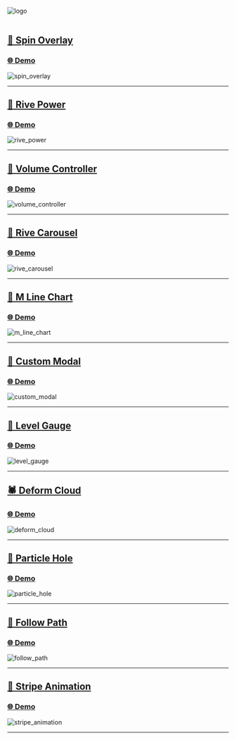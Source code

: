 ![logo](https://github.com/shogoisaji/ui_playground_134/assets/131496728/63855b5a-b817-489a-ab70-86ab391f5419)
<br/>
<br/>

## [🐓 Spin Overlay](https://github.com/shogoisaji/ui_playground_134/blob/main/lib/pages/spin_overlay/spin_overlay_example.dart)

### [🌐 Demo](https://shogoisaji.github.io/ui_playground_134/#/spin_overlay)

![spin_overlay](https://github.com/shogoisaji/ui_playground_134/assets/131496728/9b7b4219-0974-4d06-a668-758d9b69e94e)

---

## [🦭 Rive Power](https://github.com/shogoisaji/ui_playground_134/blob/main/lib/pages/rive_power/rive_power_example.dart)

### [🌐 Demo](https://shogoisaji.github.io/ui_playground_134/#/rive_power)

![rive_power](https://github.com/shogoisaji/ui_playground_134/assets/131496728/ba64a2a6-39c9-49e5-9cda-3ad2ffcc927a)

---

## [🐡 Volume Controller](https://github.com/shogoisaji/ui_playground_134/blob/main/lib/pages/volume_controller/volume_controller_example.dart)

### [🌐 Demo](https://shogoisaji.github.io/ui_playground_134/#/volume_controller)

![volume_controller](https://github.com/shogoisaji/ui_playground_134/assets/131496728/e9f7fb93-6276-445d-bb55-df91e262afce)

---

## [🦓 Rive Carousel](https://github.com/shogoisaji/ui_playground_134/blob/main/lib/pages/rive_carousel/rive_carousel_example.dart)

### [🌐 Demo](https://shogoisaji.github.io/ui_playground_134/#/rive_carousel)

![rive_carousel](https://github.com/shogoisaji/ui_playground_134/assets/131496728/8837baef-a519-44d6-adc4-0e150fef5f6d)

---

## [🦅 M Line Chart](https://github.com/shogoisaji/ui_playground_134/blob/main/lib/pages/m_line_chart/m_line_chart_example.dart)

### [🌐 Demo](https://shogoisaji.github.io/ui_playground_134/#/m_line_chart)

![m_line_chart](https://github.com/shogoisaji/ui_playground_134/assets/131496728/172ee38d-5a51-43bf-aa8e-f25687b72c35)

---

## [🦚 Custom Modal](https://github.com/shogoisaji/ui_playground_134/blob/main/lib/pages/custom_modal/custom_modal_example.dart)

### [🌐 Demo](https://shogoisaji.github.io/ui_playground_134/#/custom_modal)

![custom_modal](https://github.com/shogoisaji/ui_playground_134/assets/131496728/cf37a17c-46bc-447a-9ff7-aa2a462eb71f)

---

## [🦘 Level Gauge](https://github.com/shogoisaji/ui_playground_134/blob/main/lib/pages/level_gauge/level_gauge_example.dart)

### [🌐 Demo](https://shogoisaji.github.io/ui_playground_134/#/level_gauge)

![level_gauge](https://github.com/shogoisaji/ui_playground_134/assets/131496728/7b59d695-6e8f-4d19-88c0-31af151dd604)

---

## [🕷️ Deform Cloud](https://github.com/shogoisaji/ui_playground_134/blob/main/lib/pages/deform_cloud/deform_cloud_example.dart)

### [🌐 Demo](https://shogoisaji.github.io/ui_playground_134/#/deform_cloud)

![deform_cloud](https://github.com/shogoisaji/ui_playground_134/assets/131496728/de445c2d-5f49-4bbc-8eda-a1c250134d38)

---

## [🐌 Particle Hole](https://github.com/shogoisaji/ui_playground_134/blob/main/lib/pages/particle_hole/particle_hole_expample.dart)

### [🌐 Demo](https://shogoisaji.github.io/ui_playground_134/#/particle_hole)

![particle_hole](https://github.com/shogoisaji/ui_playground_134/assets/131496728/41a00196-f1d8-4259-a670-9c3037f24389)

---

## [🐍 Follow Path](https://github.com/shogoisaji/ui_playground_134/blob/main/lib/pages/follow_path/follow_path_example.dart)

### [🌐 Demo](https://shogoisaji.github.io/ui_playground_134/#/follow_path)

![follow_path](https://github.com/shogoisaji/ui_playground_134/assets/131496728/51a9d003-2fe9-4c17-8581-07e5508c0771)

---

## [🦐 Stripe Animation](https://github.com/shogoisaji/ui_playground_134/blob/main/lib/pages/stripe_animation/stripe_animation_example.dart)

### [🌐 Demo](https://shogoisaji.github.io/ui_playground_134/#/stripe_animation)

![stripe_animation](https://github.com/shogoisaji/ui_playground_134/assets/131496728/0134f763-9df7-44c3-806e-640fde5d5979)

---

